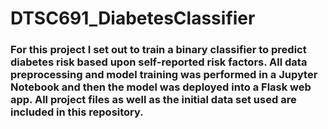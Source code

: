 # DTSC691_DiabetesClassifier

### For this project I set out to train a binary classifier to predict diabetes risk based upon self-reported risk factors. All data preprocessing and model training was performed in a Jupyter Notebook and then the model was deployed into a Flask web app. All project files as well as the initial data set used are included in this repository.

